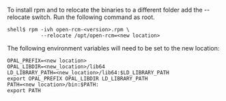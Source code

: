 To install rpm and to relocate the binaries to a different folder add the --relocate switch.  Run the following command as root.
```
shell$ rpm -ivh open-rcm-<version>.rpm \
           --relocate /opt/open-rcm=<new location>
```
The following environment variables will need to be set to the new location:
```
OPAL_PREFIX=<new location>
OPAL_LIBDIR=<new_location>/lib64
LD_LIBRARY_PATH=<new_location>/lib64:$LD_LIBRARY_PATH
export OPAL_PREFIX OPAL_LIBDIR LD_LIBRARY_PATH
PATH=<new location>/bin:$PATH:
export PATH
```
